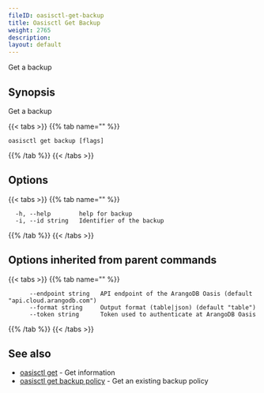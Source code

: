 ```yaml
---
fileID: oasisctl-get-backup
title: Oasisctl Get Backup
weight: 2765
description: 
layout: default
---
```

Get a backup

## Synopsis

Get a backup

{{< tabs >}}
{{% tab name="" %}}
```
oasisctl get backup [flags]
```
{{% /tab %}}
{{< /tabs >}}

## Options

{{< tabs >}}
{{% tab name="" %}}
```
  -h, --help        help for backup
  -i, --id string   Identifier of the backup
```
{{% /tab %}}
{{< /tabs >}}

## Options inherited from parent commands

{{< tabs >}}
{{% tab name="" %}}
```
      --endpoint string   API endpoint of the ArangoDB Oasis (default "api.cloud.arangodb.com")
      --format string     Output format (table|json) (default "table")
      --token string      Token used to authenticate at ArangoDB Oasis
```
{{% /tab %}}
{{< /tabs >}}

## See also

* [oasisctl get]()	 - Get information
* [oasisctl get backup policy](oasisctl-get-backup-policy)	 - Get an existing backup policy


